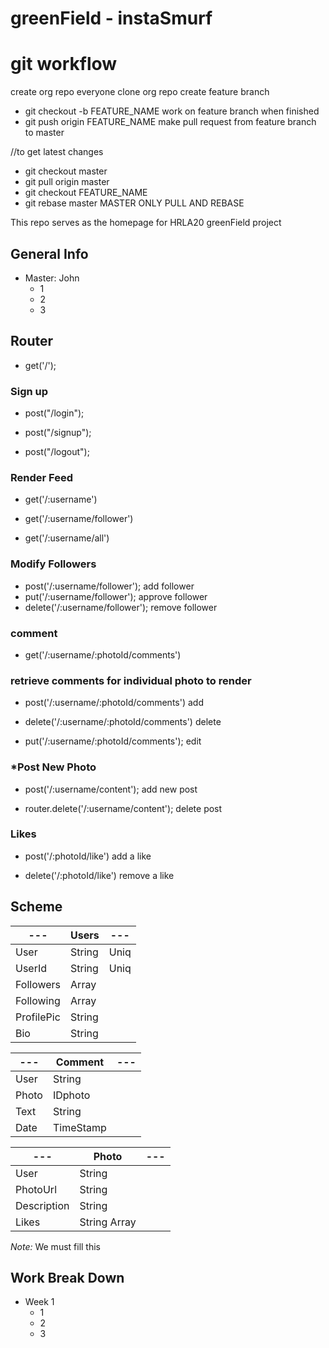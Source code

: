 # greenField - instaSmurf #


# git workflow # 
create org repo
everyone clone org repo
create feature branch
*   git checkout -b FEATURE_NAME
work on feature branch
when finished
*   git push origin FEATURE_NAME
make pull request from feature branch to master
 
//to get latest changes
* git checkout master
* git pull origin master
* git checkout FEATURE_NAME
* git rebase master
MASTER ONLY PULL AND REBASE


This repo serves as the homepage for HRLA20 greenField project

## General Info ##

 * Master: John
   * 1
   * 2
   * 3

## Router ##

* get('/');

### Sign up ###

*  post("/login");

*  post("/signup");

*  post("/logout");

### Render Feed ###

*  get('/:username')

*  get('/:username/follower')

*  get('/:username/all')

### Modify Followers ###

*  post('/:username/follower');  add follower
*  put('/:username/follower');  approve follower
*  delete('/:username/follower'); remove follower

### comment ### 

*  get('/:username/:photoId/comments')

### retrieve comments for individual photo to render ###

*  post('/:username/:photoId/comments') add

*  delete('/:username/:photoId/comments') delete

*  put('/:username/:photoId/comments'); edit


### *Post New Photo ###

*  post('/:username/content'); add new post

*  router.delete('/:username/content'); delete post

### Likes ###

*  post('/:photoId/like') add a like

*  delete('/:photoId/like') remove a like

## Scheme ##

---        | Users        | ---
---        | ---          | ---
User       |String        | Uniq
UserId     |String        | Uniq
Followers  |Array         | 
Following  |Array         | 
ProfilePic |String        | 
Bio        |String        |

---        | Comment      | ---
---        | ---          | ---
User       |String        | 
Photo      |IDphoto       | 
Text       |String        | 
Date       |TimeStamp     | 

---        | Photo        | ---
---        | ---          | ---
User       |String        | 
PhotoUrl   |String        | 
Description|String        | 
Likes      |String Array  | 

*Note:* We must fill this


## Work Break Down ##

 * Week 1
   * 1
   * 2
   * 3
